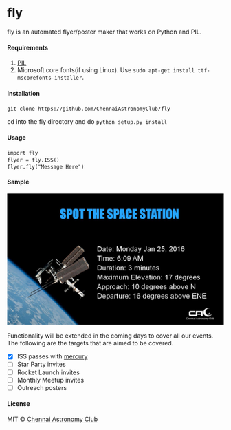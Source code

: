 # fly

fly is an automated flyer/poster maker that works on Python and PIL.


#### Requirements

1. [PIL](http://pillow.readthedocs.org/en/3.0.x/installation.html)
2. Microsoft core fonts(if using Linux). Use `sudo apt-get install ttf-mscorefonts-installer`.

#### Installation

`git clone https://github.com/ChennaiAstronomyClub/fly`

cd into the fly directory and do
`python setup.py install`

#### Usage

```
import fly
flyer = fly.ISS()
flyer.fly("Message Here")
```
#### Sample

![Sample](iss1453567387.jpg)

Functionality will be extended in the coming days to cover all our events. The following are the targets that are aimed to be covered.

- [x] ISS passes with [mercury](https://github.com/ChennaiAstronomyClub/mercury)
- [ ] Star Party invites
- [ ] Rocket Launch invites
- [ ] Monthly Meetup invites
- [ ] Outreach posters

#### License

MIT © [Chennai Astronomy Club](http://chennaiastronomyclub.org)